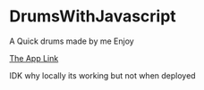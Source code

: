 # DrumsWithJavascript

A Quick drums made by me Enjoy

[The App Link](https://aakashcode12.github.io/DrumsWithJavascript/)


IDK why locally its working but not when deployed
